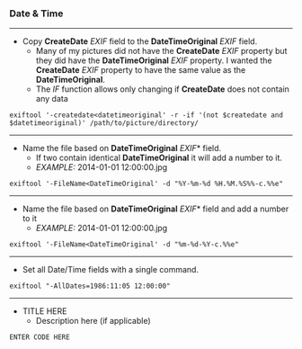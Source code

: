 ### Date & Time
***
- Copy **CreateDate** *EXIF* field to the **DateTimeOriginal** *EXIF* field.
  - Many of my pictures did not have the **CreateDate** *EXIF* property but they did have the **DateTimeOriginal** *EXIF* property. I wanted the **CreateDate** *EXIF* property to have the same value as the **DateTimeOriginal**.
  - The *IF* function allows only changing if **CreateDate** does not contain any data
```
exiftool '-createdate<datetimeoriginal' -r -if '(not $createdate and $datetimeoriginal)' /path/to/picture/directory/
```



***
- Name the file based on **DateTimeOriginal** *EXIF** field.
  - If two contain identical **DateTimeOriginal** it will add a number to it.
  - *EXAMPLE:* 2014-01-01 12:00:00.jpg
```
exiftool '-FileName<DateTimeOriginal' -d "%Y-%m-%d %H.%M.%S%%-c.%%e"
```



***
- Name the file based on **DateTimeOriginal** *EXIF** field and add a number to it
  - *EXAMPLE:* 2014-01-01 12:00:00.jpg
```
exiftool '-FileName<DateTimeOriginal' -d "%m-%d-%Y-c.%%e"
```



***
- Set all Date/Time fields with a single command.

```
exiftool "-AllDates=1986:11:05 12:00:00"
```



***
- TITLE HERE
  - Description here (if applicable)
```
ENTER CODE HERE
```
